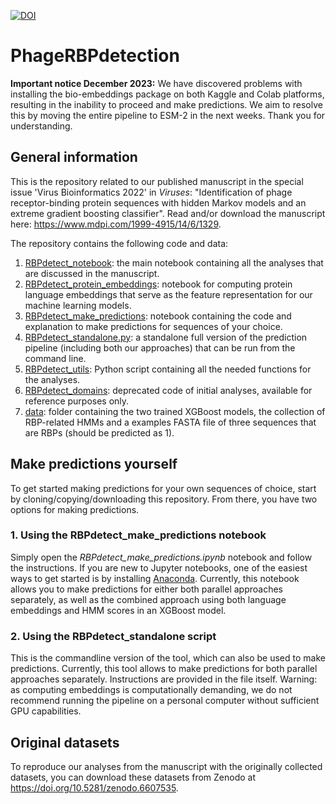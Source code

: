 [![DOI](https://zenodo.org/badge/417444396.svg)](https://zenodo.org/badge/latestdoi/417444396)

# PhageRBPdetection

**Important notice December 2023:** We have discovered problems with installing the bio-embeddings package on both Kaggle and Colab platforms, resulting in the inability to proceed and make predictions. We aim to resolve this by moving the entire pipeline to ESM-2 in the next weeks. Thank you for understanding.

## General information

This is the repository related to our published manuscript in the special issue 'Virus Bioinformatics 2022' in *Viruses*:
"Identification of phage receptor-binding protein sequences with hidden Markov models and an extreme gradient boosting classifier". 
Read and/or download the manuscript here: https://www.mdpi.com/1999-4915/14/6/1329.

The repository contains the following code and data:
1. <ins>RBPdetect_notebook</ins>: the main notebook containing all the analyses that are discussed in the manuscript.
2. <ins>RBPdetect_protein_embeddings</ins>: notebook for computing protein language embeddings that serve as the feature representation for our machine learning models.
3. <ins>RBPdetect_make_predictions</ins>: notebook containing the code and explanation to make predictions for sequences of your choice.
4. <ins>RBPdetect_standalone.py</ins>: a standalone full version of the prediction pipeline (including both our approaches) that can be run from the command line.
5. <ins>RBPdetect_utils</ins>: Python script containing all the needed functions for the analyses.
6. <ins>RBPdetect_domains</ins>: deprecated code of initial analyses, available for reference purposes only.
7. <ins>data</ins>: folder containing the two trained XGBoost models, the collection of RBP-related HMMs and a examples FASTA file of three sequences that are RBPs (should be predicted as 1).

## Make predictions yourself

To get started making predictions for your own sequences of choice, start by cloning/copying/downloading this repository. From there, you have two options for making predictions.

### 1. Using the RBPdetect_make_predictions notebook

Simply open the *RBPdetect_make_predictions.ipynb* notebook and follow the instructions. If you are new to Jupyter notebooks, one of the easiest ways to get started is by installing [Anaconda](https://www.anaconda.com/products/individual). Currently, this notebook allows you to make predictions for either both parallel approaches separately, as well as the combined approach using both language embeddings and HMM scores in an XGBoost model.

### 2. Using the RBPdetect_standalone script

This is the commandline version of the tool, which can also be used to make predictions. Currently, this tool allows to make predictions for both parallel approaches separately. Instructions are provided in the file itself. Warning: as computing embeddings is computationally demanding, we do not recommend running the pipeline on a personal computer without sufficient GPU capabilities.

## Original datasets

To reproduce our analyses from the manuscript with the originally collected datasets, you can download these datasets from Zenodo at https://doi.org/10.5281/zenodo.6607535.
